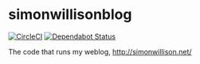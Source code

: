 # simonwillisonblog

[![CircleCI](https://circleci.com/gh/simonw/simonwillisonblog.svg?style=svg)](https://circleci.com/gh/simonw/simonwillisonblog)
[![Dependabot Status](https://api.dependabot.com/badges/status?host=github&repo=simonw/simonwillisonblog)](https://dependabot.com)

The code that runs my weblog, http://simonwillison.net/
